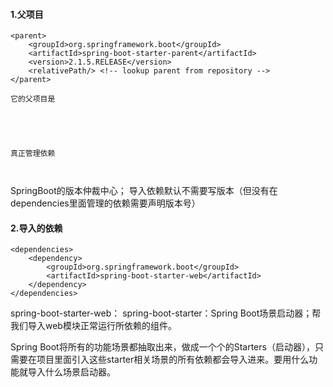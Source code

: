 #### 1.父项目
```
<parent>
    <groupId>org.springframework.boot</groupId>
    <artifactId>spring-boot-starter-parent</artifactId>
    <version>2.1.5.RELEASE</version>
    <relativePath/> <!-- lookup parent from repository -->
</parent>

它的父项目是





真正管理依赖



```
SpringBoot的版本仲裁中心；
导入依赖默认不需要写版本（但没有在dependencies里面管理的依赖需要声明版本号）

#### 2.导入的依赖
```
<dependencies>
    <dependency>
        <groupId>org.springframework.boot</groupId>
        <artifactId>spring-boot-starter-web</artifactId>
    </dependency>
</dependencies>
```
spring-boot-starter-web：
spring-boot-starter：Spring Boot场景启动器；帮我们导入web模块正常运行所依赖的组件。

Spring Boot将所有的功能场景都抽取出来，做成一个个的Starters（启动器），只需要在项目里面引入这些starter相关场景的所有依赖都会导入进来。要用什么功能就导入什么场景启动器。